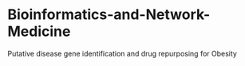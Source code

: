 # Bioinformatics-and-Network-Medicine
Putative disease gene identification and drug repurposing for Obesity 
